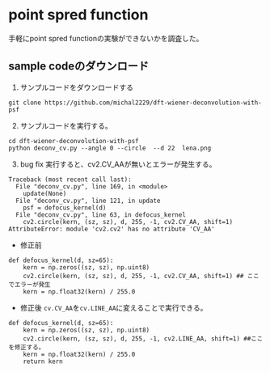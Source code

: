 # point spred function
手軽にpoint spred functionの実験ができないかを調査した。

## sample codeのダウンロード
1. サンプルコードをダウンロードする
```
git clone https://github.com/michal2229/dft-wiener-deconvolution-with-psf
```

2. サンプルコードを実行する。
```
cd dft-wiener-deconvolution-with-psf
python deconv_cv.py --angle 0 --circle  --d 22  lena.png
```

3. bug fix
実行すると、cv2.CV_AAが無いとエラーが発生する。
```
Traceback (most recent call last):
  File "deconv_cv.py", line 169, in <module>
    update(None)
  File "deconv_cv.py", line 121, in update
    psf = defocus_kernel(d)
  File "deconv_cv.py", line 63, in defocus_kernel
    cv2.circle(kern, (sz, sz), d, 255, -1, cv2.CV_AA, shift=1)
AttributeError: module 'cv2.cv2' has no attribute 'CV_AA'
```
- 修正前
```
def defocus_kernel(d, sz=65):
    kern = np.zeros((sz, sz), np.uint8)
    cv2.circle(kern, (sz, sz), d, 255, -1, cv2.CV_AA, shift=1) ## ここでエラーが発生
    kern = np.float32(kern) / 255.0
```
- 修正後
`cv.CV_AA`を`cv.LINE_AA`に変えることで実行できる。

```
def defocus_kernel(d, sz=65):
    kern = np.zeros((sz, sz), np.uint8)
    cv2.circle(kern, (sz, sz), d, 255, -1, cv2.LINE_AA, shift=1) ##ここを修正する。
    kern = np.float32(kern) / 255.0
    return kern
```
